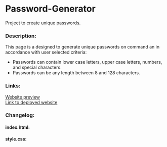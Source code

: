 # Password-Generator
Project to create unique passwords.


### Description:
This page is a designed to generate unique passwords on command an in accordance with user selected criteria:
- Passwords can contain lower case letters, upper case letters, numbers, and special characters.
- Passwords can be any length between 8 and 128 characters.


### Links:
[Website preview](./images/preview.png)<br>
[Link to deployed website]()

### Changelog:
#### index.html:
#### style.css: